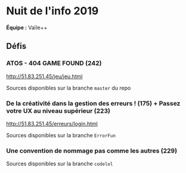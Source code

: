 # Nuit de l'info 2019

**Équipe :** Vaïle++

## Défis 

### ATOS - 404 GAME FOUND (242) 

http://51.83.251.45/jeu/jeu.html

Sources disponibles sur la branche `master` du repo 

### De la créativité dans la gestion des erreurs ! (175) + Passez votre UX au niveau supérieur (223)

http://51.83.251.45/erreurs/login.html

Sources disponibles sur la branche `ErrorFun`

### Une convention de nommage pas comme les autres (229)

Sources disponibles sur la branche `codelol`
